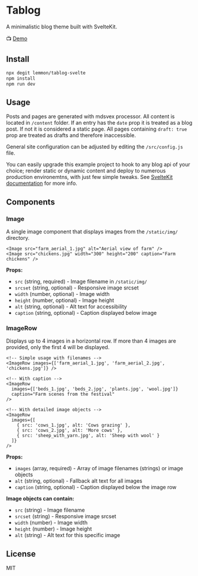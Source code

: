 # Tablog

A minimalistic blog theme built with SvelteKit.

📺 [Demo](https://tablogdemo.vercel.app)

## Install

```sh
npx degit lemmon/tablog-svelte
npm install
npm run dev
```

## Usage

Posts and pages are generated with mdsvex processor. All content is located in `/content` folder. If an entry has the `date` prop it is treated as a blog post. If not it is considered a static page. All pages containing `draft: true` prop are treated as drafts and therefore inaccessible.

General site configuration can be adjusted by editing the `/src/config.js` file.

You can easily upgrade this example project to hook to any blog api of your choice; render static or dynamic content and deploy to numerous production environemtns, with just few simple tweaks. See [SvelteKit documentation](https://kit.svelte.dev/docs) for more info.

## Components

### Image

A single image component that displays images from the `/static/img/` directory.

```svelte
<Image src="farm_aerial_1.jpg" alt="Aerial view of farm" />
<Image src="chickens.jpg" width="300" height="200" caption="Farm chickens" />
```

**Props:**
- `src` (string, required) - Image filename in `/static/img/`
- `srcset` (string, optional) - Responsive image srcset
- `width` (number, optional) - Image width
- `height` (number, optional) - Image height
- `alt` (string, optional) - Alt text for accessibility
- `caption` (string, optional) - Caption displayed below image

### ImageRow

Displays up to 4 images in a horizontal row. If more than 4 images are provided, only the first 4 will be displayed.

```svelte
<!-- Simple usage with filenames -->
<ImageRow images={['farm_aerial_1.jpg', 'farm_aerial_2.jpg', 'chickens.jpg']} />

<!-- With caption -->
<ImageRow 
  images={['beds_1.jpg', 'beds_2.jpg', 'plants.jpg', 'wool.jpg']} 
  caption="Farm scenes from the festival"
/>

<!-- With detailed image objects -->
<ImageRow 
  images={[
    { src: 'cows_1.jpg', alt: 'Cows grazing' },
    { src: 'cows_2.jpg', alt: 'More cows' },
    { src: 'sheep_with_yarn.jpg', alt: 'Sheep with wool' }
  ]}
/>
```

**Props:**
- `images` (array, required) - Array of image filenames (strings) or image objects
- `alt` (string, optional) - Fallback alt text for all images
- `caption` (string, optional) - Caption displayed below the image row

**Image objects can contain:**
- `src` (string) - Image filename
- `srcset` (string) - Responsive image srcset
- `width` (number) - Image width
- `height` (number) - Image height
- `alt` (string) - Alt text for this specific image

## License

MIT
